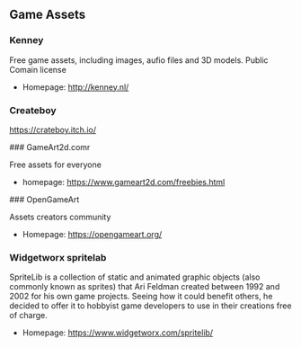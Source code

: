 ## Game Assets

### Kenney

Free game assets, including images, aufio files and 3D models. Public Comain license

- Homepage: <http://kenney.nl/>

### Createboy

https://crateboy.itch.io/

### GameArt2d.comr

Free assets for everyone

- homepage: <https://www.gameart2d.com/freebies.html>


### OpenGameArt

Assets creators community

- Homepage: <https://opengameart.org/>


### Widgetworx spritelab

SpriteLib is a collection of static and animated graphic objects (also commonly known as
sprites) that Ari Feldman created between 1992 and 2002 for his own game projects. Seeing
how it could benefit others, he decided  to offer it to hobbyist game developers to use
in their creations free of charge. 

- Homepage: <https://www.widgetworx.com/spritelib/>
